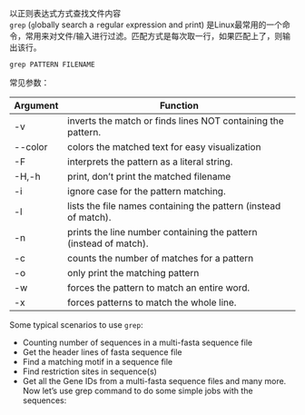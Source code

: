 以正则表达式方式查找文件内容  
`grep` (`g`lobally search a `r`egular `e`xpression and `p`rint) 是Linux最常用的一个命令，常用来对文件/输入进行过滤。匹配方式是每次取一行，如果匹配上了，则输出该行。
```
grep PATTERN FILENAME
```
常见参数：  

| Argument |	Function |
| --- | --- |
| -v |	inverts the match or finds lines NOT containing the pattern. |
| --color	| colors the matched text for easy visualization |
| -F	| interprets the pattern as a literal string. |
| -H,-h	| print, don’t print the matched filename |
| -i	| ignore case for the pattern matching. |
| -l	| lists the file names containing the pattern (instead of match). |
| -n	| prints the line number containing the pattern (instead of match). |
| -c	| counts the number of matches for a pattern |
| -o	| only print the matching pattern |
| -w	| forces the pattern to match an entire word. |
| -x	| forces patterns to match the whole line. |

Some typical scenarios to use `grep`:  

* Counting number of sequences in a multi-fasta sequence file
* Get the header lines of fasta sequence file
* Find a matching motif in a sequence file
* Find restriction sites in sequence(s)
* Get all the Gene IDs from a multi-fasta sequence files and many more.
Now let’s use grep command to do some simple jobs with the sequences:

